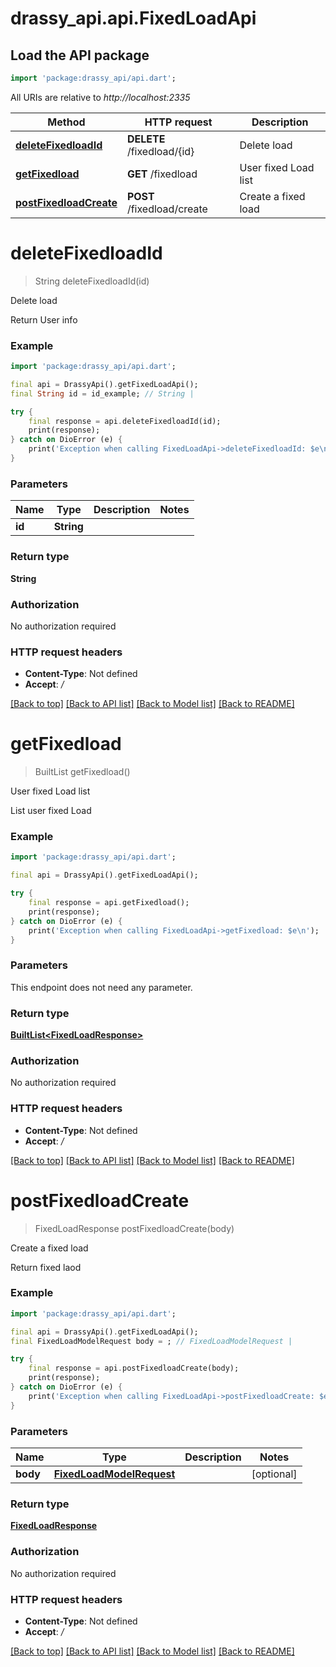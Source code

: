 # drassy_api.api.FixedLoadApi

## Load the API package
```dart
import 'package:drassy_api/api.dart';
```

All URIs are relative to *http://localhost:2335*

Method | HTTP request | Description
------------- | ------------- | -------------
[**deleteFixedloadId**](FixedLoadApi.md#deletefixedloadid) | **DELETE** /fixedload/{id} | Delete load
[**getFixedload**](FixedLoadApi.md#getfixedload) | **GET** /fixedload | User fixed Load list
[**postFixedloadCreate**](FixedLoadApi.md#postfixedloadcreate) | **POST** /fixedload/create | Create a fixed load


# **deleteFixedloadId**
> String deleteFixedloadId(id)

Delete load

Return User info

### Example
```dart
import 'package:drassy_api/api.dart';

final api = DrassyApi().getFixedLoadApi();
final String id = id_example; // String | 

try {
    final response = api.deleteFixedloadId(id);
    print(response);
} catch on DioError (e) {
    print('Exception when calling FixedLoadApi->deleteFixedloadId: $e\n');
}
```

### Parameters

Name | Type | Description  | Notes
------------- | ------------- | ------------- | -------------
 **id** | **String**|  | 

### Return type

**String**

### Authorization

No authorization required

### HTTP request headers

 - **Content-Type**: Not defined
 - **Accept**: */*

[[Back to top]](#) [[Back to API list]](../README.md#documentation-for-api-endpoints) [[Back to Model list]](../README.md#documentation-for-models) [[Back to README]](../README.md)

# **getFixedload**
> BuiltList<FixedLoadResponse> getFixedload()

User fixed Load list

List user fixed Load

### Example
```dart
import 'package:drassy_api/api.dart';

final api = DrassyApi().getFixedLoadApi();

try {
    final response = api.getFixedload();
    print(response);
} catch on DioError (e) {
    print('Exception when calling FixedLoadApi->getFixedload: $e\n');
}
```

### Parameters
This endpoint does not need any parameter.

### Return type

[**BuiltList&lt;FixedLoadResponse&gt;**](FixedLoadResponse.md)

### Authorization

No authorization required

### HTTP request headers

 - **Content-Type**: Not defined
 - **Accept**: */*

[[Back to top]](#) [[Back to API list]](../README.md#documentation-for-api-endpoints) [[Back to Model list]](../README.md#documentation-for-models) [[Back to README]](../README.md)

# **postFixedloadCreate**
> FixedLoadResponse postFixedloadCreate(body)

Create a fixed load

Return fixed laod

### Example
```dart
import 'package:drassy_api/api.dart';

final api = DrassyApi().getFixedLoadApi();
final FixedLoadModelRequest body = ; // FixedLoadModelRequest | 

try {
    final response = api.postFixedloadCreate(body);
    print(response);
} catch on DioError (e) {
    print('Exception when calling FixedLoadApi->postFixedloadCreate: $e\n');
}
```

### Parameters

Name | Type | Description  | Notes
------------- | ------------- | ------------- | -------------
 **body** | [**FixedLoadModelRequest**](FixedLoadModelRequest.md)|  | [optional] 

### Return type

[**FixedLoadResponse**](FixedLoadResponse.md)

### Authorization

No authorization required

### HTTP request headers

 - **Content-Type**: Not defined
 - **Accept**: */*

[[Back to top]](#) [[Back to API list]](../README.md#documentation-for-api-endpoints) [[Back to Model list]](../README.md#documentation-for-models) [[Back to README]](../README.md)

